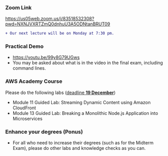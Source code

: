 ### Zoom Link
https://us05web.zoom.us/j/83518532308?pwd=NXNJVXRTZmQ0dnhuU3A5ODNtanBRUT09
```diff
+ Our next lecture will be on Monday at 7:30 pm.
```

### Practical Demo
- https://youtu.be/99y8G79UGws
- You may be asked about what is in the video in the final exam, including command lines.

### AWS Academy Course
Please do the following labs (<ins>deadline **19 December**</ins>)
- Module 11 Guided Lab: Streaming Dynamic Content using Amazon CloudFront
- Module 13 Guided Lab: Breaking a Monolithic Node.js Application into Microservices

### Enhance your degrees (Ponus)
- For all who need to increase their degrees (such as for the Midterm Exam), please do other labs and knowledge checks as you can.
<!--
###please do labs and answer questions as you can.
- There will be a badge and completion certificate for those who complete all the labs and knowledge checks (all theoretical parts).
- AWS may organize a competition between students from all over Egypt in the second term.
-->




<!--
Please do the following labs (<ins>deadline **12 December**</ins>)
- Module 7 Guided Lab - Creating a VPC Peering Connection
- Module 9 Guided Lab - Creating a Highly Available Environment
-->



<!--
Please do the following labs (<ins>deadline **3 December**</ins>)
- Creating a Virtual Private Cloud
- Creating a VPC Networking Environment for the Cafe
-->

<!--
```diff
+ Please do the steps as mentioned in the labs exactly, 
! Please keep your complete real Arabic name and your Edu mail (fci.bu.edu.eg) in your profile.
```
-->

<!-- - including the "Lab complete" steps (click on End Lab). -->

<!--
Module 9 Challenge Lab - Creating a Scalable and Highly Available Environment for the Cafe
Module 11 Guided Lab - Streaming Dynamic Content using Amazon CloudFront

(Optional) Module 13 - Guided Lab 1: Breaking a Monolithic Node.js Application into Microservices
Module 13 Guided Lab - Implementing a Serverless Architecture with AWS Lambda
Module 13 Challenge Lab - Implementing a Serverless Architecture for the Cafe
-->

<!--
### Generic Note
```diff
+ You can enter the lecture after we start,
- ONLY from the BACK Door of the lecturer's room.
```
-->

<!--
### Sunday 26 Nov. Note

```diff
-  Due to the other years' exams, our lecture will be postponed 
```
-->

<!-- # Cloud
```diff
+ The lecturer of Sunday 05th November
- will be postponed to another date
```
-->

